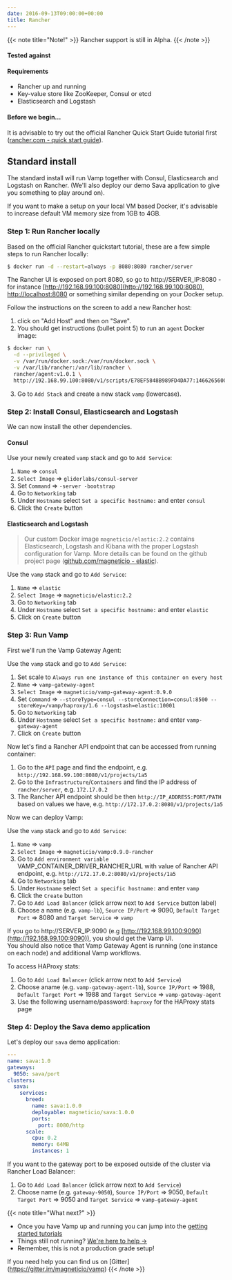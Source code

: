 ```yaml
---
date: 2016-09-13T09:00:00+00:00
title: Rancher
---
```


{{< note title="Note!" >}}
Rancher support is still in Alpha.
{{< /note >}}

#### Tested against


#### Requirements

* Rancher up and running
* Key-value store like ZooKeeper, Consul or etcd
* Elasticsearch and Logstash

#### Before we begin...
It is advisable to try out the official Rancher Quick Start Guide tutorial first ([rancher.com - quick start guide](http://docs.rancher.com/rancher/latest/en/quick-start-guide/)).  

## Standard install
The standard install will run Vamp together with Consul, Elasticsearch and Logstash on Rancher. (We'll also deploy our demo Sava application to give you something to play around on).

If you want to make a setup on your local VM based Docker, it's advisable to increase default VM memory size from 1GB to 4GB.

### Step 1: Run Rancher locally
Based on the official Rancher quickstart tutorial, these are a few simple steps to run Rancher locally:
```bash
$ docker run -d --restart=always -p 8080:8080 rancher/server
```
The Rancher UI is exposed on port 8080, so go to http://SERVER_IP:8080 - for instance [http://192.168.99.100:8080](http://192.168.99.100:8080), [http://localhost:8080](http://localhost:8080) or something similar depending on your Docker setup.
  
Follow the instructions on the screen to add a new Rancher host:

1. click on "Add Host" and then on "Save". 
2. You should get instructions (bullet point 5) to run an `agent` Docker image:
```bash
$ docker run \
  -d --privileged \
  -v /var/run/docker.sock:/var/run/docker.sock \
  -v /var/lib/rancher:/var/lib/rancher \
  rancher/agent:v1.0.1 \
  http://192.168.99.100:8080/v1/scripts/E78EF5848B989FD4DA77:1466265600000:SYqIvhPgzKLonp8r0erqgpsi7pQ
```

3. Go to `Add Stack` and create a new stack `vamp` (lowercase).   

### Step 2: Install Consul, Elasticsearch and Logstash
We can now install the other dependencies.

#### Consul

Use your newly created `vamp` stack and go to `Add Service`:

1. `Name` ⇒ `consul`
2. `Select Image` ⇒ `gliderlabs/consul-server`
3. Set `Command` ⇒ `-server -bootstrap`
4. Go to `Networking` tab
5. Under `Hostname` select `Set a specific hostname:` and enter `consul`
6. Click the `Create` button

#### Elasticsearch and Logstash

> Our custom Docker image `magneticio/elastic:2.2` contains Elasticsearch, Logstash and Kibana with the proper Logstash configuration for Vamp. More details can be found on the github project page ([github.com/magneticio - elastic](https://github.com/magneticio/elastic)).

Use the `vamp` stack and go to `Add Service`:

1. `Name` ⇒ `elastic`
2. `Select Image` ⇒ `magneticio/elastic:2.2`
3. Go to `Networking` tab
4. Under `Hostname` select `Set a specific hostname:` and enter `elastic`
5. Click on `Create` button

### Step 3: Run Vamp

First we'll run the Vamp Gateway Agent: 

Use the `vamp` stack and go to `Add Service`:

1. Set scale to `Always run one instance of this container on every host`
2. `Name` ⇒ `vamp-gateway-agent`
3. `Select Image` ⇒ `magneticio/vamp-gateway-agent:0.9.0`
4. Set `Command` ⇒ `--storeType=consul --storeConnection=consul:8500 --storeKey=/vamp/haproxy/1.6 --logstash=elastic:10001`
5. Go to `Networking` tab
6. Under `Hostname` select `Set a specific hostname:` and enter `vamp-gateway-agent`
7. Click on `Create` button

Now let's find a Rancher API endpoint that can be accessed from running container:

1. Go to the `API` page and find the endpoint, e.g. `http://192.168.99.100:8080/v1/projects/1a5`
2. Go to the `Infrastructure`/`Containers` and find the IP address of `rancher/server`, e.g. `172.17.0.2`
3. The Rancher API endpoint should be then `http://IP_ADDRESS:PORT/PATH` based on values we have, e.g. `http://172.17.0.2:8080/v1/projects/1a5`

Now we can deploy Vamp:

Use the `vamp` stack and go to `Add Service`:

1. `Name` ⇒ `vamp`
2. `Select Image` ⇒ `magneticio/vamp:0.9.0-rancher`
3. Go to `Add environment variable` VAMP_CONTAINER_DRIVER_RANCHER_URL with value of Rancher API endpoint, e.g. `http://172.17.0.2:8080/v1/projects/1a5`
4. Go to `Networking` tab
5. Under `Hostname` select `Set a specific hostname:` and enter `vamp`
6. Click the `Create` button
7. Go to `Add Load Balancer` (click arrow next to `Add Service` button label)
8. Choose a name (e.g. `vamp-lb`), `Source IP/Port` ⇒ 9090, `Default Target Port` ⇒ 8080 and `Target Service` ⇒ `vamp`

If you go to http://SERVER_IP:9090 (e.g [http://192.168.99.100:9090](http://192.168.99.100:9090)), you should get the Vamp UI.  
You should also notice that Vamp Gateway Agent is running (one instance on each node) and additional Vamp workflows.

To access HAProxy stats:

1. Go to `Add Load Balancer` (click arrow next to `Add Service`)
2. Choose aname (e.g. `vamp-gateway-agent-lb`), `Source IP/Port` ⇒ 1988, `Default Target Port` ⇒ 1988 and `Target Service` ⇒ `vamp-gateway-agent`
3. Use the following username/password: `haproxy` for the HAProxy stats page

### Step 4: Deploy the Sava demo application

Let's deploy our `sava` demo application:

```yaml
---
name: sava:1.0
gateways:
  9050: sava/port
clusters:
  sava:
    services:
      breed:
        name: sava:1.0.0
        deployable: magneticio/sava:1.0.0
        ports:
          port: 8080/http
      scale:
        cpu: 0.2
        memory: 64MB
        instances: 1
```

If you want to the gateway port to be exposed outside of the cluster via Rancher Load Balancer:

1. Go to `Add Load Balancer` (click arrow next to `Add Service`)
2. Choose name (e.g. `gateway-9050`), `Source IP/Port` ⇒ 9050, `Default Target Port` ⇒ 9050 and `Target Service` ⇒ `vamp-gateway-agent`
 

{{< note title="What next?" >}}

* Once you have Vamp up and running you can jump into the [getting started tutorials](/documentation/tutorials/)
* Things still not running? [We're here to help →](https://github.com/magneticio/vamp/issues)
* Remember, this is not a production grade setup!

If you need help you can find us on [Gitter] (https://gitter.im/magneticio/vamp)
{{< /note >}}
